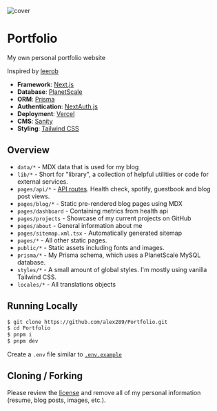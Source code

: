 ![cover](https://repository-images.githubusercontent.com/386759878/da75b7f3-2f50-4797-a36a-0d6dd8f7c6b3)

# Portfolio

My own personal portfolio website

Inspired by [leerob](https://github.com/leerob/leerob.io)

- **Framework**: [Next.js](https://nextjs.org/)
- **Database**: [PlanetScale](https://planetscale.com)
- **ORM**: [Prisma](https://prisma.io/)
- **Authentication**: [NextAuth.js](https://next-auth.js.org/)
- **Deployment**: [Vercel](https://vercel.com)
- **CMS**: [Sanity](https://sanity.io)
- **Styling**: [Tailwind CSS](https://tailwindcss.com/)

## Overview

- `data/*` - MDX data that is used for my blog
- `lib/*` - Short for "library", a collection of helpful utilities or code for external services.
- `pages/api/*` - [API routes](https://nextjs.org/docs/api-routes/introduction). Health check, spotify, guestbook and blog post views.
- `pages/blog/*` - Static pre-rendered blog pages using MDX
- `pages/dashboard` - Containing metrics from health api
- `pages/projects` - Showcase of my current projects on GitHub
- `pages/about` - General information about me
- `pages/sitemap.xml.tsx` - Automatically generated sitemap
- `pages/*` - All other static pages.
- `public/*` - Static assets including fonts and images.
- `prisma/*` - My Prisma schema, which uses a PlanetScale MySQL database.
- `styles/*` - A small amount of global styles. I'm mostly using vanilla Tailwind CSS.
- `locales/*` - All translations objects

## Running Locally

```bash
$ git clone https://github.com/alex289/Portfolio.git
$ cd Portfolio
$ pnpm i
$ pnpm dev
```

Create a `.env` file  similar to [`.env.example`](https://github.com/alex289/Portfolio/blob/main/.env.example)

## Cloning / Forking

Please review the [license](https://github.com/alex289/Portfolio/blob/main/LICENSE) and remove all of my personal information (resume, blog posts, images, etc.).
